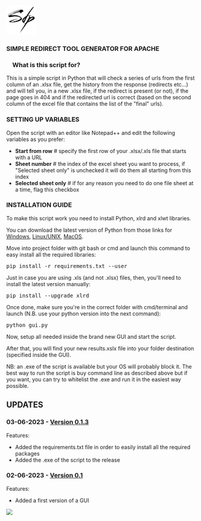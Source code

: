 <!-- PROJECT LOGO -->
<br />
<div align="left">
  <a href="https://github.com/simone-di-paolo">
    <img src="resources/img/sdp-logo-black.png" alt="Logo" width="80" height="80">
  </a>
</div>

<div align="left">
  <h3>SIMPLE REDIRECT TOOL GENERATOR FOR APACHE</h3>

<h3 dir="auto"><a id="user-content-what-are-vine-copulas" class="anchor" aria-hidden="true" href="#what-are-vine-copulas"><svg class="octicon octicon-link" viewBox="0 0 16 16" version="1.1" width="16" height="16" aria-hidden="true"></path></svg></a>What is this script for?</h3>

<p text-align="center">
    This is a simple script in Python that will check a series of urls from the first column of an .xlsx file, get the history from the response (redirects etc...) and will tell you, in a new .xlsx file, if the redirect is present (or not), if the page goes in 404 and if the redirected url is correct (based on the second column of the excel file that contains the list of the "final" urls).
</p>

<h3>SETTING UP VARIABLES</h3>
  
  <p>Open the script with an editor like Notepad++ and edit the following variables as you prefer:
  <ul>
    <li><b>Start from row</b>  # specify the first row of your .xlsx/.xls file that starts with a URL</li>
    <li><b>Sheet number</b>  # the index of the excel sheet you want to process, if "Selected sheet only" is unchecked it will do them all starting from this index</li>
    <li><b>Selected sheet only</b>  # if for any reason you need to do one file sheet at a time, flag this checkbox </li>
  </ul>
  
  <h3>INSTALLATION GUIDE</h3>
  
  <p>To make this script work you need to install Python, xlrd and xlwt libraries.</p>
  <p>You can download the latest version of Python from those links for <a href="https://www.python.org/downloads/" target="_blank">Windows</a>, <a href="https://www.python.org/downloads/source/" target="_blank">Linux/UNIX</a>, <a href="https://www.python.org/downloads/macos/" target="_blank">MacOS</a>.</p>
  
  <p>Move into project folder with git bash or cmd and launch this command to easy install all the required libraries:</p>
  <pre>pip install -r requirements.txt --user</pre>
  
  <p>Just in case you are using .xls (and not .xlsx) files, then, you'll need to install the latest version manually:</p>
  <pre>pip install --upgrade xlrd</pre>

  <p>Once done, make sure you're in the correct folder with cmd/terminal and launch (N.B. use your python version into the next command):</p>
  <pre>python gui.py</pre>
  
  <p>Now, setup all needed inside the brand new GUI and start the script.</p>
  <p>After that, you will find your new results.xslx file into your folder destination (specified inside the GUI).</p>
  
  <p>NB: an .exe of the script is available but your OS will probably block it. The best way to run the script is buy command line as described above but if you want, you can try to whitelist the .exe and run it in the easiest way possible.</p>
</div>

## UPDATES
<h3>03-06-2023 - <a href="https://github.com/simone-di-paolo/url-status-checker/releases/tag/v0.1.3">Version 0.1.3</a></h3>

Features:
- Added the requirements.txt file in order to easily install all the required packages
- Added the .exe of the script to the release

<h3>02-06-2023 - <a href="https://github.com/simone-di-paolo/url-status-checker/releases/tag/v0.1">Version 0.1</a></h3>

Features:
- Added a first version of a GUI

<img style="width: 300px" src="https://github.com/simone-di-paolo/url-status-checker/assets/24905857/8a52ed6e-8f2a-4c61-aa5f-9faba92ae019"/>
